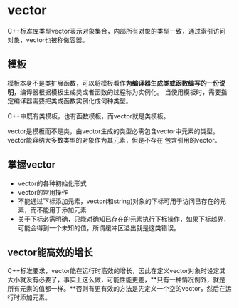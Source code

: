 # vector

C++标准库类型vector表示对象集合，内部所有对象的类型一致，通过索引访问对象，vector也被称做容器。

## 模板

模板本身不是类扩展函数，可以将模板看作**为编译器生成类或函数编写的一份说明**，编译器根据模板生成类或者函数的过程称为实例化。
当使用模板时，需要指定编译器需要把类或函数实例化成何种类型。

C++中既有类模板，也有函数模板，而vector就是类模板。

vector是模板而不是类，由vector生成的类型必需包含vector中元素的类型。vector能容纳大多数类型的对象作为其元素，但是不存在    包含引用的vector。

## 掌握vector

- vector的各种初始化形式
- vector的常用操作
- 不能通过下标添加元素，vector(和string)对象的下标可用于访问已存在的元素，而不能用于添加元素
- 关于下标必需明确，只能对确知已存在的元素执行下标操作，如果下标越界，可能会得到一个未知的值，所谓缓冲区溢出就是这类错误。

## vector能高效的增长

C++标准要求，vector能在运行时高效的增长，因此在定义vector对象时设定其大小就没有必要了，事实上这么做，可能性能更差，**只有一种情况例外，就是所有元素的值都一样。**否则有更有效的方法是先定义一个空的vector，然后在运行时添加元素。



